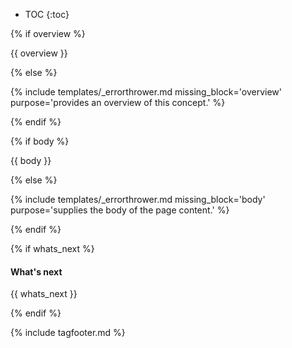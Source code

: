 * TOC
{:toc}

{% if overview %}

{{ overview }}

{% else %}

{% include templates/_errorthrower.md missing_block='overview' purpose='provides an overview of this concept.' %}

{% endif %}


{% if body %}

{{ body }}

{% else %}

{% include templates/_errorthrower.md missing_block='body' purpose='supplies the body of the page content.' %}

{% endif %}


{% if whats_next %}

#### What's next

{{ whats_next }}

{% endif %}


{% include tagfooter.md %}
